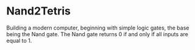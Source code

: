 # Nand2Tetris



Building a modern computer, beginning with simple logic gates, the base being the Nand gate. The Nand gate returns 0 if and only if all inputs are equal to 1.
